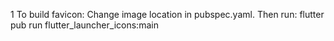 1
To build favicon:
Change image location in pubspec.yaml. Then run:
flutter pub run flutter_launcher_icons:main
